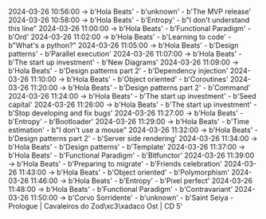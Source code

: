 2024-03-26 10:56:00 -> b'Hola Beats' - b'unknown' - b'The MVP release'
2024-03-26 10:58:00 -> b'Hola Beats' - b'Entropy' - b"I don't understand this line"
2024-03-26 11:00:00 -> b'Hola Beats' - b'Functional Paradigm' - b'Ord'
2024-03-26 11:02:00 -> b'Hola Beats' - b'Learning to code' - b"What's a python?"
2024-03-26 11:05:00 -> b'Hola Beats' - b'Design patterns' - b'Parallel execution'
2024-03-26 11:07:00 -> b'Hola Beats' - b'The start up investment' - b'New Diagrams'
2024-03-26 11:09:00 -> b'Hola Beats' - b'Design patterns part 2' - b'Dependency injection'
2024-03-26 11:10:00 -> b'Hola Beats' - b'Object oriented' - b'Coroutines'
2024-03-26 11:20:00 -> b'Hola Beats' - b'Design patterns part 2' - b'Command'
2024-03-26 11:24:00 -> b'Hola Beats' - b'The start up investment' - b'Seed capital'
2024-03-26 11:26:00 -> b'Hola Beats' - b'The start up investment' - b'Stop developing and fix bugs'
2024-03-26 11:27:00 -> b'Hola Beats' - b'Entropy' - b'Bootloader'
2024-03-26 11:29:00 -> b'Hola Beats' - b'Time estimation' - b"I don't use a mouse"
2024-03-26 11:32:00 -> b'Hola Beats' - b'Design patterns part 2' - b'Server side rendering'
2024-03-26 11:34:00 -> b'Hola Beats' - b'Design patterns' - b'Template'
2024-03-26 11:37:00 -> b'Hola Beats' - b'Functional Paradigm' - b'Bitfunctor'
2024-03-26 11:39:00 -> b'Hola Beats' - b'Preparing to migrate' - b'Friends celebration'
2024-03-26 11:43:00 -> b'Hola Beats' - b'Object oriented' - b'Polymorphism'
2024-03-26 11:46:00 -> b'Hola Beats' - b'Entropy' - b'Pixel perfect'
2024-03-26 11:48:00 -> b'Hola Beats' - b'Functional Paradigm' - b'Contravariant'
2024-03-26 11:50:00 -> b'Corvo Sorridente' - b'unknown' - b'Saint Seiya - Prologue | Cavaleiros do Zod\xc3\xadaco Ost | CD 5'
